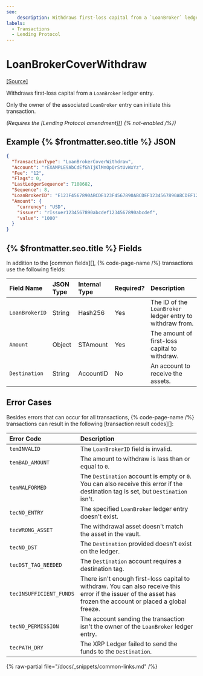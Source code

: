 ```yaml
---
seo:
    description: Withdraws first-loss capital from a `LoanBroker` ledger entry.
labels:
  - Transactions
  - Lending Protocol
---
```

# LoanBrokerCoverWithdraw
[[Source]](https://github.com/XRPLF/rippled/blob/ximinez/lending-XLS-66/src/xrpld/app/tx/detail/LoanBrokerCoverWithdraw.cpp "Source")

Withdraws first-loss capital from a `LoanBroker` ledger entry.

Only the owner of the associated `LoanBroker` entry can initiate this transaction.

_(Requires the [Lending Protocol amendment][] {% not-enabled /%})_


## Example {% $frontmatter.seo.title %} JSON

```json
{
  "TransactionType": "LoanBrokerCoverWithdraw",
  "Account": "rEXAMPLE9AbCdEfGhIjKlMnOpQrStUvWxYz",
  "Fee": "12",
  "Flags": 0,
  "LastLedgerSequence": 7108682,
  "Sequence": 8,
  "LoanBrokerID": "E123F4567890ABCDE123F4567890ABCDEF1234567890ABCDEF1234567890ABCD",
  "Amount": {
    "currency": "USD",
    "issuer": "rIssuer1234567890abcdef1234567890abcdef",
    "value": "1000"
  }
}
```


## {% $frontmatter.seo.title %} Fields

In addition to the [common fields][], {% code-page-name /%} transactions use the following fields:

| Field Name     | JSON Type | Internal Type | Required? | Description |
|:-------------- |:----------|:-------------|:----------|:------------|
| `LoanBrokerID` | String    | Hash256      | Yes       | The ID of the `LoanBroker` ledger entry to withdraw from. |
| `Amount`       | Object    | STAmount     | Yes       | The amount of first-loss capital to withdraw. |
| `Destination`  | String    | AccountID    | No        | An account to receive the assets. |


## Error Cases

Besides errors that can occur for all transactions, {% code-page-name /%} transactions can result in the following [transaction result codes][]:

| Error Code                | Description                        |
| :------------------------ | :----------------------------------|
| `temINVALID`              | The `LoanBrokerID` field is invalid. |
| `temBAD_AMOUNT`           | The amount to withdraw is lass than or equal to `0`. |
| `temMALFORMED`            | The `Destination` account is empty or `0`. You can also receive this error if the destination tag is set, but `Destination` isn't. |
| `tecNO_ENTRY`             | The specified `LoanBroker` ledger entry doesn't exist. |
| `tecWRONG_ASSET`          | The withdrawal asset doesn't match the asset in the vault. |
| `tecNO_DST`               | The `Destination` provided doesn't exist on the ledger. |
| `tecDST_TAG_NEEDED`       | The `Destination` account requires a destination tag. |
| `tecINSUFFICIENT_FUNDS`   | There isn't enough first-loss capital to withdraw. You can also receive this error if the issuer of the asset has frozen the account or placed a global freeze. |
| `tecNO_PERMISSION`        | The account sending the transaction isn't the owner of the `LoanBroker` ledger entry. |
| `tecPATH_DRY`             | The XRP Ledger failed to send the funds to the `Destination`. |

{% raw-partial file="/docs/_snippets/common-links.md" /%}
